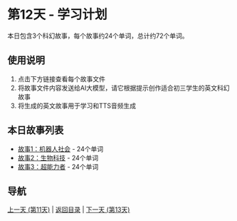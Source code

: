 # 第12天 - 学习计划

本日包含3个科幻故事，每个故事约24个单词，总计约72个单词。

## 使用说明

1. 点击下方链接查看每个故事文件
2. 将故事文件内容发送给AI大模型，请它根据提示创作适合初三学生的英文科幻故事
3. 将生成的英文故事用于学习和TTS音频生成

## 本日故事列表

- [故事1：机器人社会](./story_12_1.md) - 24个单词
- [故事2：生物科技](./story_12_2.md) - 24个单词
- [故事3：超能力者](./story_12_3.md) - 24个单词

## 导航

[上一天 (第11天)](../day_11/day_11_index.md) | [返回目录](../master_index.md) | [下一天 (第13天)](../day_13/day_13_index.md)
